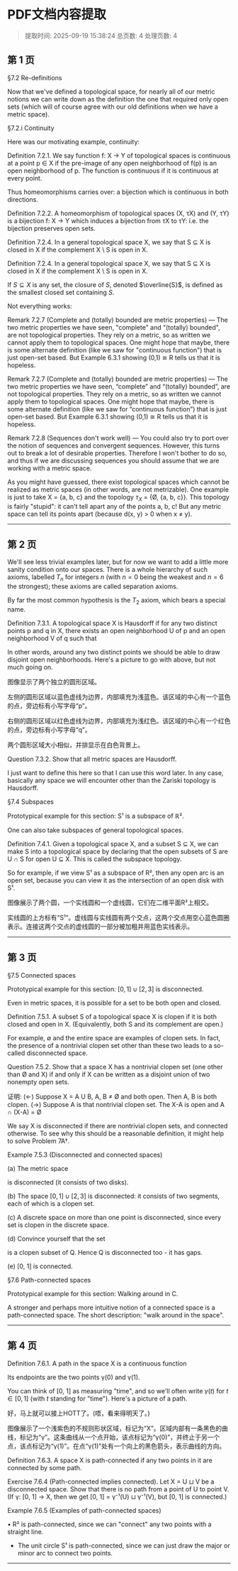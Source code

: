 # PDF文档内容提取
> 提取时间: 2025-09-19 15:38:24
> 总页数: 4
> 处理页数: 4

## 第 1 页

§7.2 Re-definitions

Now that we've defined a topological space, for nearly all of our metric notions we can write down as the definition the one that required only open sets (which will of course agree with our old definitions when we have a metric space).

§7.2.i Continuity

Here was our motivating example, continuity:

Definition 7.2.1. We say function f: X → Y of topological spaces is continuous at a point p ∈ X if the pre-image of any open neighborhood of f(p) is an open neighborhood of p. The function is continuous if it is continuous at every point.

Thus homeomorphisms carries over: a bijection which is continuous in both directions.

Definition 7.2.2. A homeomorphism of topological spaces (X, τX) and (Y, τY) is a bijection f: X → Y which induces a bijection from τX to τY: i.e. the bijection preserves open sets.

Definition 7.2.4. In a general topological space X, we say that S ⊆ X is closed in X if the complement X \ S is open in X.

Definition 7.2.4. In a general topological space X, we say that S ⊆ X is closed in X if the complement X \ S is open in X.

If $S \subseteq X$ is any set, the closure of $S$, denoted $\overline{S}$, is defined as the smallest closed set containing $S$.

Not everything works:

Remark 7.2.7 (Complete and (totally) bounded are metric properties) — The two metric properties we have seen, "complete" and "(totally) bounded", are not topological properties. They rely on a metric, so as written we cannot apply them to topological spaces. One might hope that maybe, there is some alternate definition (like we saw for "continuous function") that is just open-set based. But Example 6.3.1 showing (0,1) $\cong$ R tells us that it is hopeless.

Remark 7.2.7 (Complete and (totally) bounded are metric properties) — The two metric properties we have seen, “complete” and “(totally) bounded”, are not topological properties. They rely on a metric, so as written we cannot apply them to topological spaces. One might hope that maybe, there is some alternate definition (like we saw for “continuous function”) that is just open-set based. But Example 6.3.1 showing (0,1) $\cong$ R tells us that it is hopeless.

Remark 7.2.8 (Sequences don't work well) — You could also try to port over the notion of sequences and convergent sequences. However, this turns out to break a lot of desirable properties. Therefore I won't bother to do so, and thus if we are discussing sequences you should assume that we are working with a metric space.

As you might have guessed, there exist topological spaces which cannot be realized as metric spaces (in other words, are not metrizable). One example is just to take X = {a, b, c} and the topology $\tau_X$ = {Ø, {a, b, c}}. This topology is fairly "stupid": it can't tell apart any of the points a, b, c! But any metric space can tell its points apart (because d(x, y) > 0 when x ≠ y).

---

## 第 2 页

We'll see less trivial examples later, but for now we want to add a little more sanity condition onto our spaces. There is a whole hierarchy of such axioms, labelled $T_n$ for integers $n$ (with $n = 0$ being the weakest and $n = 6$ the strongest); these axioms are called separation axioms.

By far the most common hypothesis is the $T_2$ axiom, which bears a special name.

Definition 7.3.1. A topological space X is Hausdorff if for any two distinct points p and q in X, there exists an open neighborhood U of p and an open neighborhood V of q such that

In other words, around any two distinct points we should be able to draw disjoint open neighborhoods. Here's a picture to go with above, but not much going on.

图像显示了两个独立的圆形区域。

左侧的圆形区域以蓝色虚线为边界，内部填充为浅蓝色。该区域的中心有一个蓝色的点，旁边标有小写字母“p”。

右侧的圆形区域以红色虚线为边界，内部填充为浅红色。该区域的中心有一个红色的点，旁边标有小写字母“q”。

两个圆形区域大小相似，并排显示在白色背景上。

Question 7.3.2. Show that all metric spaces are Hausdorff.

I just want to define this here so that I can use this word later. In any case, basically any space we will encounter other than the Zariski topology is Hausdorff.

§7.4 Subspaces

Prototypical example for this section: S¹ is a subspace of ℝ².

One can also take subspaces of general topological spaces.

Definition 7.4.1. Given a topological space X, and a subset S ⊆ X, we can make S into a topological space by declaring that the open subsets of S are U ∩ S for open U ⊆ X. This is called the subspace topology.

So for example, if we view S¹ as a subspace of R², then any open arc is an open set, because you can view it as the intersection of an open disk with S¹.

图像展示了两个圆，一个实线圆和一个虚线圆，它们在二维平面R²上相交。

实线圆的上方标有“S¹”。虚线圆与实线圆有两个交点，这两个交点用空心蓝色圆圈表示。连接这两个交点的虚线圆的一部分被加粗并用蓝色实线表示。

---

## 第 3 页

§7.5 Connected spaces

Prototypical example for this section: $[0, 1] \cup [2,3]$ is disconnected.

Even in metric spaces, it is possible for a set to be both open and closed.

Definition 7.5.1. A subset S of a topological space X is clopen if it is both closed and open in X. (Equivalently, both S and its complement are open.)

For example, $\emptyset$ and the entire space are examples of clopen sets. In fact, the presence of a nontrivial clopen set other than these two leads to a so-called disconnected space.

Question 7.5.2. Show that a space X has a nontrivial clopen set (one other than Ø and X) if and only if X can be written as a disjoint union of two nonempty open sets.

证明:
(←) Suppose X = A U B, A, B ≠ Ø and both open. Then A, B is both clopen.
(→) Suppose A is that nontrivial clopen set. The X-A is open and A ∩ (X-A) = Ø

We say X is disconnected if there are nontrivial clopen sets, and connected otherwise.
To see why this should be a reasonable definition, it might help to solve Problem 7A†.

Example 7.5.3 (Disconnected and connected spaces)

(a) The metric space

is disconnected (it consists of two disks).

(b) The space $[0, 1] \cup [2, 3]$ is disconnected: it consists of two segments, each of which is a clopen set.

(c) A discrete space on more than one point is disconnected, since every set is clopen in the discrete space.

(d) Convince yourself that the set

is a clopen subset of Q. Hence Q is disconnected too - it has gaps.

(e) [0, 1] is connected.

§7.6 Path-connected spaces

Prototypical example for this section: Walking around in C.

A stronger and perhaps more intuitive notion of a connected space is a path-connected space. The short description: "walk around in the space".

---

## 第 4 页

Definition 7.6.1. A path in the space X is a continuous function

Its endpoints are the two points γ(0) and γ(1).

You can think of [0, 1] as measuring "time", and so we'll often write $\gamma(t)$ for $t \in [0, 1]$ (with $t$ standing for "time"). Here's a picture of a path.

好，马上就可以接上HOTT了。(唔，看来得明天了。)

图像展示了一个浅紫色的不规则形状区域，标记为“X”。区域内部有一条黑色的曲线，标记为“γ”。这条曲线从一个点开始，该点标记为“γ(0)”，并终止于另一个点，该点标记为“γ(1)”。在点“γ(1)”处有一个向上的黑色箭头，表示曲线的方向。

Definition 7.6.3. A space X is path-connected if any two points in it are connected by some path.

Exercise 7.6.4 (Path-connected implies connected). Let X = U ⊔ V be a disconnected space. Show that there is no path from a point of U to point V. (If γ: [0, 1] → X, then we get [0, 1] = γ⁻¹(U) ⊔ γ⁻¹(V), but [0, 1] is connected.)

Example 7.6.5 (Examples of path-connected spaces)

• R² is path-connected, since we can "connect" any two points with a straight line.

- The unit circle S¹ is path-connected, since we can just draw the major or minor arc to connect two points.

---

